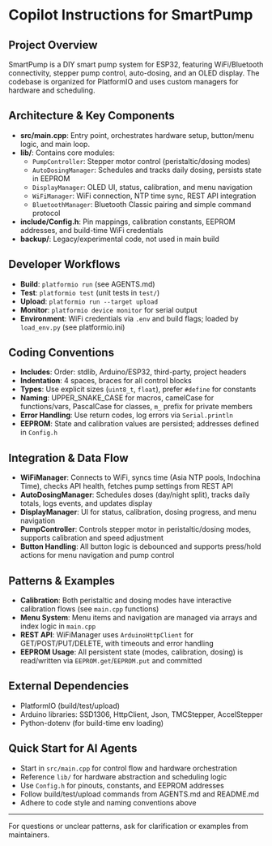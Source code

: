 # Copilot Instructions for SmartPump

## Project Overview
SmartPump is a DIY smart pump system for ESP32, featuring WiFi/Bluetooth connectivity, stepper pump control, auto-dosing, and an OLED display. The codebase is organized for PlatformIO and uses custom managers for hardware and scheduling.

## Architecture & Key Components
- **src/main.cpp**: Entry point, orchestrates hardware setup, button/menu logic, and main loop.
- **lib/**: Contains core modules:
  - `PumpController`: Stepper motor control (peristaltic/dosing modes)
  - `AutoDosingManager`: Schedules and tracks daily dosing, persists state in EEPROM
  - `DisplayManager`: OLED UI, status, calibration, and menu navigation
  - `WiFiManager`: WiFi connection, NTP time sync, REST API integration
  - `BluetoothManager`: Bluetooth Classic pairing and simple command protocol
- **include/Config.h**: Pin mappings, calibration constants, EEPROM addresses, and build-time WiFi credentials
- **backup/**: Legacy/experimental code, not used in main build

## Developer Workflows
- **Build**: `platformio run` (see AGENTS.md)
- **Test**: `platformio test` (unit tests in `test/`)
- **Upload**: `platformio run --target upload`
- **Monitor**: `platformio device monitor` for serial output
- **Environment**: WiFi credentials via `.env` and build flags; loaded by `load_env.py` (see platformio.ini)

## Coding Conventions
- **Includes**: Order: stdlib, Arduino/ESP32, third-party, project headers
- **Indentation**: 4 spaces, braces for all control blocks
- **Types**: Use explicit sizes (`uint8_t`, `float`), prefer `#define` for constants
- **Naming**: UPPER_SNAKE_CASE for macros, camelCase for functions/vars, PascalCase for classes, `m_` prefix for private members
- **Error Handling**: Use return codes, log errors via `Serial.println`
- **EEPROM**: State and calibration values are persisted; addresses defined in `Config.h`

## Integration & Data Flow
- **WiFiManager**: Connects to WiFi, syncs time (Asia NTP pools, Indochina Time), checks API health, fetches pump settings from REST API
- **AutoDosingManager**: Schedules doses (day/night split), tracks daily totals, logs events, and updates display
- **DisplayManager**: UI for status, calibration, dosing progress, and menu navigation
- **PumpController**: Controls stepper motor in peristaltic/dosing modes, supports calibration and speed adjustment
- **Button Handling**: All button logic is debounced and supports press/hold actions for menu navigation and pump control

## Patterns & Examples
- **Calibration**: Both peristaltic and dosing modes have interactive calibration flows (see `main.cpp` functions)
- **Menu System**: Menu items and navigation are managed via arrays and index logic in `main.cpp`
- **REST API**: WiFiManager uses `ArduinoHttpClient` for GET/POST/PUT/DELETE, with timeouts and error handling
- **EEPROM Usage**: All persistent state (modes, calibration, dosing) is read/written via `EEPROM.get`/`EEPROM.put` and committed

## External Dependencies
- PlatformIO (build/test/upload)
- Arduino libraries: SSD1306, HttpClient, Json, TMCStepper, AccelStepper
- Python-dotenv (for build-time env loading)

## Quick Start for AI Agents
- Start in `src/main.cpp` for control flow and hardware orchestration
- Reference `lib/` for hardware abstraction and scheduling logic
- Use `Config.h` for pinouts, constants, and EEPROM addresses
- Follow build/test/upload commands from AGENTS.md and README.md
- Adhere to code style and naming conventions above

---
For questions or unclear patterns, ask for clarification or examples from maintainers.
